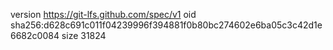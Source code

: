 version https://git-lfs.github.com/spec/v1
oid sha256:d628c691c011f04239996f394881f0b80bc274602e6ba05c3c42d1e6682c0084
size 31824
